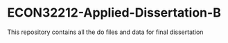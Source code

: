 # ECON32212-Applied-Dissertation-B
This repository contains all the do files and data for final dissertation
